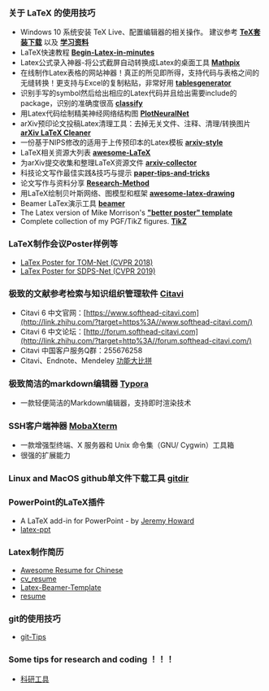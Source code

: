 ### 关于 LaTeX 的使用技巧

- Windows 10 系统安装 TeX Live、配置编辑器的相关操作。
  建议参考 [**TeX套装下载**](http://www.latexstudio.net/page/texsoftware) 以及 [**学习资料**](http://www.latexstudio.net/page/tex-documents) 
- LaTeX快速教程 [**Begin-Latex-in-minutes**](https://github.com/luong-komorebi/Begin-Latex-in-minutes)
- Latex公式录入神器-将公式截屏自动转换成Latex的桌面工具 [**Mathpix**](https://mathpix.com/)
- 在线制作Latex表格的网站神器！真正的所见即所得，支持代码与表格之间的无缝转换！更支持与Excel的复制粘贴，非常好用 [**tablesgenerator**](http://www.tablesgenerator.com/)
- 识别手写的symbol然后给出相应的Latex代码并且给出需要include的package，识别的准确度很高 [**classify**](http://detexify.kirelabs.org/classify.html) 
- 用Latex代码绘制精美神经网络结构图 [**PlotNeuralNet**](https://github.com/HarisIqbal88/PlotNeuralNet) 
- arXiv预印论文投稿Latex清理工具：去掉无关文件、注释、清理/转换图片 [**arXiv LaTeX Cleaner**](https://github.com/google-research/arxiv-latex-cleaner)
- 一份基于NIPS修改的适用于上传预印本的Latex模板  [**arxiv-style**](https://github.com/kourgeorge/arxiv-style)
- LaTeX相关资源大列表 [**awesome-LaTeX**](https://github.com/egeerardyn/awesome-LaTeX)
- 为arXiv提交收集和整理LaTeX资源文件 [**arxiv-collector**](https://github.com/dougalsutherland/arxiv-collector)
- 科技论文写作最佳实践&技巧与提示 [**paper-tips-and-tricks**](https://github.com/Wookai/paper-tips-and-tricks)
- 论文写作与资料分享 [**Research-Method**](https://github.com/secdr/research-method)
- 用LaTeX绘制贝叶斯网络、图模型和框架 [**awesome-latex-drawing**](https://github.com/xinychen/awesome-latex-drawing)
- Beamer LaTex演示工具 [**beamer**](https://github.com/josephwright/beamer)
- The Latex version of Mike Morrison's [**"better poster" template**](https://github.com/LanaSina/better_poster_latex) 
- Complete collection of my PGF/TikZ figures. [**TikZ**](https://github.com/PetarV-/TikZ)  

### LaTeX制作会议Poster样例等

- [LaTex Poster for TOM-Net (CVPR 2018)](https://github.com/guanyingc/TOM-Net_Poster_LaTex)
- [LaTex Poster for SDPS-Net (CVPR 2019)](https://github.com/guanyingc/SDPS-Net_Poster_LaTex)

### 极致的文献参考检索与知识组织管理软件 [Citavi](https://www.softhead-citavi.com/)

- Citavi 6 中文官网：[https://www.softhead-citavi.com](http://link.zhihu.com/?target=https%3A//www.softhead-citavi.com/)
- Citavi 6 中文论坛：[http://forum.softhead-citavi.com](http://link.zhihu.com/?target=http%3A//forum.softhead-citavi.com/)
- Citavi 中国客户服务Q群：255676258
- Citavi、Endnote、Mendeley [功能大比拼](https://zhuanlan.zhihu.com/p/28214449) 

### 极致简洁的markdown编辑器 [Typora]( http://www.typora.io)

- 一款轻便简洁的Markdown编辑器，支持即时渲染技术

### SSH客户端神器 [MobaXterm](https://mobaxterm.mobatek.net/) 

- 一款增强型终端、X 服务器和 Unix 命令集（GNU/ Cygwin）工具箱
- 很强的扩展能力

### Linux and MacOS github单文件下载工具 [gitdir](https://github.com/sdushantha/gitdir)

### PowerPoint的LaTeX插件

- A LaTeX add-in for PowerPoint - by  [Jeremy Howard](https://www.fast.ai/2019/06/17/latex-ppt/)
- [latex-ppt](https://github.com/jph00/latex-ppt/)

### Latex制作简历

- [Awesome Resume for Chinese](https://github.com/dyweb/awesome-resume-for-chinese)
- [cv_resume](https://github.com/geekplux/cv_resume)
- [Latex-Beamer-Template](https://github.com/SunYanCN/Latex-Beamer-Template)
- [resume](https://github.com/billryan/resume) 

### git的使用技巧
- [git-Tips](https://github.com/521xueweihan/git-tips)

### Some tips for research and coding ！！！

- [科研工具](https://xiaoyufenfei.github.io)

